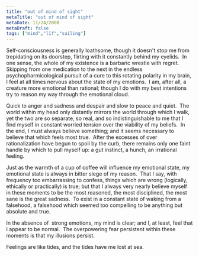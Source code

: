 ```yaml
---
title: "out of mind of sight"
metaTitle: "out of mind of sight"
metaDate: 11/24/2008
metaDraft: false
tags: ["mind","lïf","sailing"]
---
```


Self-consciousness is generally loathsome, though it doesn't stop me from trepidating on its doorstep, flirting with it constantly behind my eyelids.  In one sense, the whole of my existence is a barbaric wrestle with regret.  Skipping from one medication to the next in the endless psychopharmicological pursuit of a cure to this rotating polarity in my brain, I feel at all times nervous about the state of my emotions.  I am, after all, a creature more emotional than rational; though I do with my best intentions try to reason my way through the emotional cloud.  
  
Quick to anger and sadness and despair and slow to peace and quiet.  The world within my head only distantly mirrors the world through which I walk, yet the two are so separate, so real, and so indistinguishable to me that I find myself in constant worried tension over the viability of my beliefs.  In the end, I must always believe something; and it seems necessary to believe that which feels most true.  After the excesses of over rationalization have begun to spoil by the curb, there remains only one faint handle by which to pull myself up: a gut instinct, a hunch, an irrational feeling.  
  
Just as the warmth of a cup of coffee will influence my emotional state, my emotional state is always in bitter siege of my reason.  That I say, with frequency too embarrassing to confess, things which are wrong (logically, ethically or practically) is true; but that I always very nearly believe myself in these moments to be the most reasoned, the most disciplined, the most sane is the great sadness.  To exist in a constant state of waking from a falsehood, a falsehood which seemed too compelling to be anything but absolute and true.  
  
In the absence of  strong emotions, my mind is clear; and I, at least, feel that I appear to be normal.  The overpowering fear persistent within these moments is that my illusions persist.  
  
Feelings are like tides, and the tides have me lost at sea.
